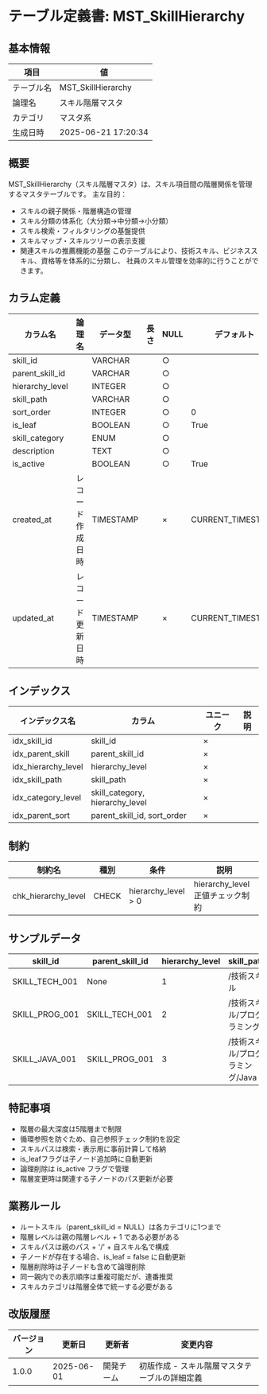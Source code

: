# テーブル定義書: MST_SkillHierarchy

## 基本情報

| 項目 | 値 |
|------|-----|
| テーブル名 | MST_SkillHierarchy |
| 論理名 | スキル階層マスタ |
| カテゴリ | マスタ系 |
| 生成日時 | 2025-06-21 17:20:34 |

## 概要

MST_SkillHierarchy（スキル階層マスタ）は、スキル項目間の階層関係を管理するマスタテーブルです。
主な目的：
- スキルの親子関係・階層構造の管理
- スキル分類の体系化（大分類→中分類→小分類）
- スキル検索・フィルタリングの基盤提供
- スキルマップ・スキルツリーの表示支援
- 関連スキルの推薦機能の基盤
このテーブルにより、技術スキル、ビジネススキル、資格等を体系的に分類し、
社員のスキル管理を効率的に行うことができます。


## カラム定義

| カラム名 | 論理名 | データ型 | 長さ | NULL | デフォルト | 説明 |
|----------|--------|----------|------|------|------------|------|
| skill_id |  | VARCHAR |  | ○ |  |  |
| parent_skill_id |  | VARCHAR |  | ○ |  |  |
| hierarchy_level |  | INTEGER |  | ○ |  |  |
| skill_path |  | VARCHAR |  | ○ |  |  |
| sort_order |  | INTEGER |  | ○ | 0 |  |
| is_leaf |  | BOOLEAN |  | ○ | True |  |
| skill_category |  | ENUM |  | ○ |  |  |
| description |  | TEXT |  | ○ |  |  |
| is_active |  | BOOLEAN |  | ○ | True |  |
| created_at | レコード作成日時 | TIMESTAMP |  | × | CURRENT_TIMESTAMP | レコード作成日時 |
| updated_at | レコード更新日時 | TIMESTAMP |  | × | CURRENT_TIMESTAMP | レコード更新日時 |

## インデックス

| インデックス名 | カラム | ユニーク | 説明 |
|----------------|--------|----------|------|
| idx_skill_id | skill_id | × |  |
| idx_parent_skill | parent_skill_id | × |  |
| idx_hierarchy_level | hierarchy_level | × |  |
| idx_skill_path | skill_path | × |  |
| idx_category_level | skill_category, hierarchy_level | × |  |
| idx_parent_sort | parent_skill_id, sort_order | × |  |

## 制約

| 制約名 | 種別 | 条件 | 説明 |
|--------|------|------|------|
| chk_hierarchy_level | CHECK | hierarchy_level > 0 | hierarchy_level正値チェック制約 |

## サンプルデータ

| skill_id | parent_skill_id | hierarchy_level | skill_path | sort_order | is_leaf | skill_category | description | is_active |
|------|------|------|------|------|------|------|------|------|
| SKILL_TECH_001 | None | 1 | /技術スキル | 1 | False | TECHNICAL | 技術系スキルの大分類 | True |
| SKILL_PROG_001 | SKILL_TECH_001 | 2 | /技術スキル/プログラミング | 1 | False | TECHNICAL | プログラミング言語・技術 | True |
| SKILL_JAVA_001 | SKILL_PROG_001 | 3 | /技術スキル/プログラミング/Java | 1 | True | TECHNICAL | Java言語でのプログラミングスキル | True |

## 特記事項

- 階層の最大深度は5階層まで制限
- 循環参照を防ぐため、自己参照チェック制約を設定
- スキルパスは検索・表示用に事前計算して格納
- is_leafフラグは子ノード追加時に自動更新
- 論理削除は is_active フラグで管理
- 階層変更時は関連する子ノードのパス更新が必要

## 業務ルール

- ルートスキル（parent_skill_id = NULL）は各カテゴリに1つまで
- 階層レベルは親の階層レベル + 1 である必要がある
- スキルパスは親のパス + '/' + 自スキル名で構成
- 子ノードが存在する場合、is_leaf = false に自動更新
- 階層削除時は子ノードも含めて論理削除
- 同一親内での表示順序は重複可能だが、連番推奨
- スキルカテゴリは階層全体で統一する必要がある

## 改版履歴

| バージョン | 更新日 | 更新者 | 変更内容 |
|------------|--------|--------|----------|
| 1.0.0 | 2025-06-01 | 開発チーム | 初版作成 - スキル階層マスタテーブルの詳細定義 |